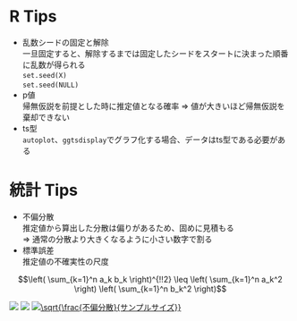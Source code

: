 # R Tips

* 乱数シードの固定と解除  
一旦固定すると、解除するまでは固定したシードをスタートに決まった順番に乱数が得られる  
`set.seed(X)`  
`set.seed(NULL)`  
* p値  
帰無仮説を前提とした時に推定値となる確率 ⇒ 値が大きいほど帰無仮説を棄却できない  
* ts型  
`autoplot`、`ggtsdisplay`でグラフ化する場合、データはts型である必要がある  

# 統計 Tips
* 不偏分散  
推定値から算出した分散は偏りがあるため、固めに見積もる  
⇒ 通常の分散より大きくなるように小さい数字で割る  
* 標準誤差  
推定値の不確実性の尺度  
```math
\left( \sum_{k=1}^n a_k b_k \right)^{!!2} \leq
\left( \sum_{k=1}^n a_k^2 \right) \left( \sum_{k=1}^n b_k^2 \right)
```
<img src="https://latex.codecogs.com/gif.latex?\int_a^bf(x)dx" />
<img src="https://www.codecogs.com/eqnedit.php?latex=\sqrt{\frac{不偏分散}{サンプルサイズ}}" />
<a href="https://www.codecogs.com/eqnedit.php?latex=\sqrt{\frac{不偏分散}{サンプルサイズ}}" target="_blank"><img src="https://latex.codecogs.com/gif.latex?\sqrt{\frac{不偏分散}{サンプルサイズ}}" title="\sqrt{\frac{不偏分散}{サンプルサイズ}}" /></a>
